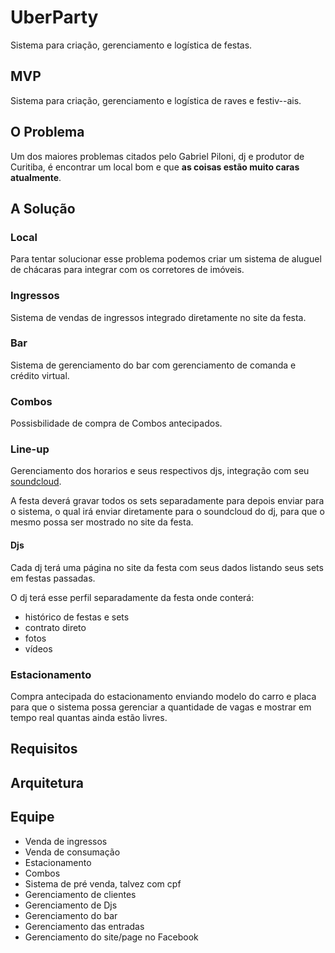 # UberParty

Sistema para criação, gerenciamento e logística de festas.

## MVP

Sistema para criação, gerenciamento e logística de raves e festiv--ais.

## O Problema

Um dos maiores problemas citados pelo Gabriel Piloni, dj e produtor de Curitiba, é encontrar um local bom e que **as coisas estão muito caras atualmente**.

## A Solução

### Local

Para tentar solucionar esse problema podemos criar um sistema de aluguel de chácaras para integrar com os corretores de imóveis.

### Ingressos

Sistema de vendas de ingressos integrado diretamente no site da festa.

### Bar

Sistema de gerenciamento do bar com gerenciamento de comanda e crédito virtual.

### Combos

Possisbilidade de compra de Combos antecipados.

### Line-up

Gerenciamento dos horarios e seus respectivos djs, integração com seu [soundcloud]().

A festa deverá gravar todos os sets separadamente para depois enviar para o sistema, o qual irá enviar diretamente para o soundcloud do dj, para que o mesmo possa ser mostrado no site da festa.

#### Djs

Cada dj terá uma página no site da festa com seus dados listando seus sets em festas passadas.

O dj terá esse perfil separadamente da festa onde conterá:

- histórico de festas e sets
- contrato direto
- fotos
- vídeos

### Estacionamento

Compra antecipada do estacionamento enviando modelo do carro e placa para que o sistema possa gerenciar a quantidade de vagas e mostrar em tempo real quantas ainda estão livres.

## Requisitos

## Arquitetura

## Equipe



- Venda de ingressos
- Venda de consumação
- Estacionamento
- Combos
- Sistema de pré venda, talvez com cpf
- Gerenciamento de clientes
- Gerenciamento de Djs
- Gerenciamento do bar
- Gerenciamento das entradas
- Gerenciamento do site/page no Facebook